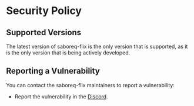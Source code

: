 # Security Policy

## Supported Versions

The latest version of saboreq-flix is the only version that is supported, as it is the only version that is being actively developed.

## Reporting a Vulnerability

You can contact the saboreq-flix maintainers to report a vulnerability:
 - Report the vulnerability in the [Discord](https://docs.undi.rest/links/discord).
